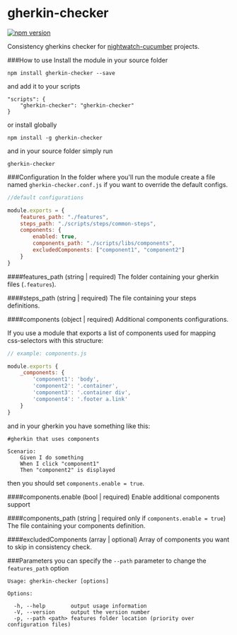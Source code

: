 # gherkin-checker
[![npm version](https://badge.fury.io/js/gherkin-checker.svg)](https://badge.fury.io/js/gherkin-checker)

Consistency gherkins checker for [nightwatch-cucumber](https://github.com/mucsi96/nightwatch-cucumber) projects.

###How to use
Install the module in your source folder
```
npm install gherkin-checker --save
```
and add it to your scripts
```
"scripts": {
	"gherkin-checker": "gherkin-checker"
}
```
or install globally
```
npm install -g gherkin-checker
```
and in your source folder simply run
```
gherkin-checker
```
###Configuration
In the folder where you'll run the module create a file named `gherkin-checker.conf.js` if you want to override the default configs.
```js
//default configurations

module.exports = {
    features_path: "./features",
    steps_path: "./scripts/steps/common-steps",
    components: {
        enabled: true,
		components_path: "./scripts/libs/components",
		excludedComponents: ["component1", "component2"]
    }
}
```
####features_path (string | required)
The folder containing your gherkin files (`.features`).

####steps_path (string | required)
The file containing your steps definitions.

####components (object | required)
Additional components configurations.

If you use a module that exports a list of components used for mapping css-selectors with this structure:
```js
// example: components.js

module.exports {
    _components: {
        'component1': 'body',
        'component2': '.container',
        'component3': '.container div',
        'component4': '.footer a.link'
    }
}
```
and in your gherkin you have something like this:
```gherkin
#gherkin that uses components

Scenario:
	Given I do something
	When I click "component1"
	Then "component2" is displayed
```
then you should set `components.enable = true`.

####components.enable (bool | required)
Enable additional components support

####components_path (string | required only if `components.enable = true`)
The file containing your components definition.

####excludedComponents (array | optional)
Array of components you want to skip in consistency check.


###Parameters
you can specify the `--path` parameter to change the `features_path` option
```
Usage: gherkin-checker [options]

Options:

  -h, --help        output usage information
  -V, --version     output the version number
  -p, --path <path> features folder location (priority over configuration files)

```